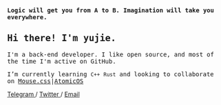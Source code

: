 <p>
    <samp>
        <strong>Logic will get you from A to B. Imagination will take you everywhere.</strong>
    </samp>
</p>
<h2>
    <samp>Hi there! I'm yujie.</samp>
</h2>
<p>
    <samp>
        I'm a back-end developer. I like open
        source, and most of the time I'm active on GitHub.
    </samp>
</p>
<p>
    <samp>
        I’m currently learning <code>C++</code> <code>Rust</code> and looking to collaborate on <a href="https://github.com/devyujie/Mouse">Mouse.css</a>|<a href="https://github.com/devyujie/AtomicOS">AtomicOS</a>
    </samp>
</p>
<p>
    <a href="https://t.me/devxxxx">
        Telegram
    </a>/
    <a href="https://twitter.com/yj_bian">
        Twitter
    </a>/
    <a href="mailto:realbianyujie@gmail.com">
        Email
    </a>
</p>







